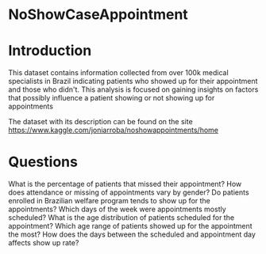 # NoShowCaseAppointment

# Introduction
This dataset contains information collected from over 100k medical specialists in Brazil indicating patients who showed up for their appointment and those who didn't. This analysis is focused on gaining insights on factors that possibly influence a patient showing or not showing up for appointments

The dataset with its description can be found on the site https://www.kaggle.com/joniarroba/noshowappointments/home


# Questions
What is the percentage of patients that missed their appointment?
How does attendance or missing of appointments vary by gender?
Do patients enrolled in Brazilian welfare program tends to show up for the appointments?
Which days of the week were appointments mostly scheduled?
What is the age distribution of patients scheduled for the appointment?
Which age range of patients showed up for the appointment the most?
How does the days between the scheduled and appointment day affects show up rate?

